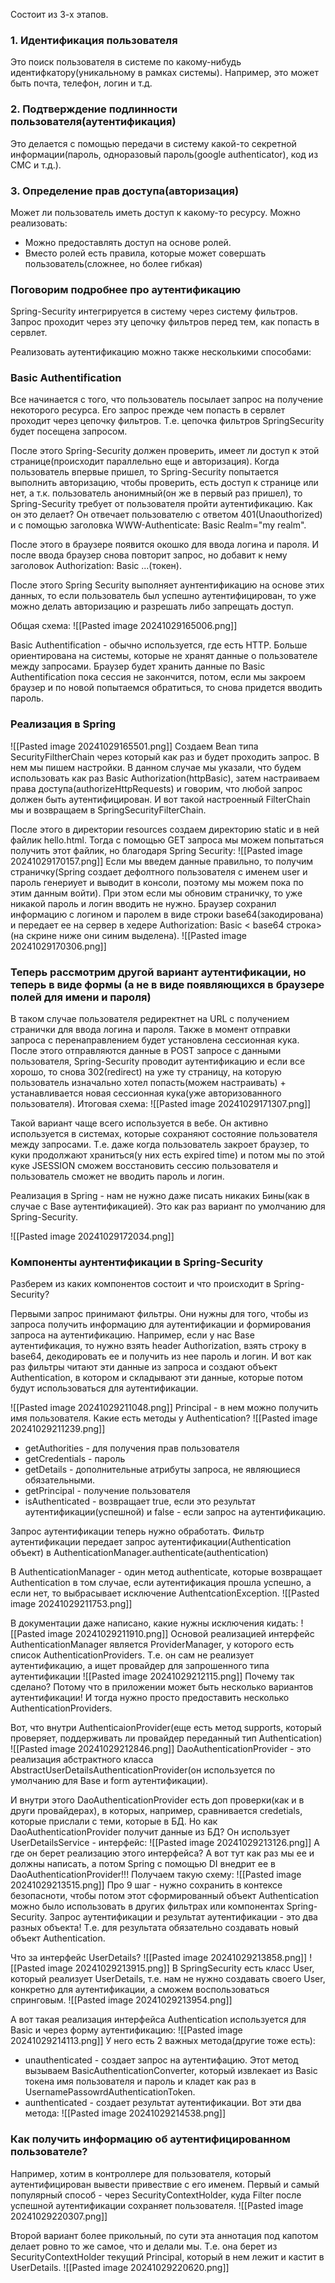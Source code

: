 Состоит из 3-х этапов.
### 1. Идентификация пользователя
Это поиск пользователя в системе по какому-нибудь идентифкатору(уникальному в рамках системы). Например, это может быть почта, телефон, логин и т.д.
### 2. Подтверждение подлинности пользователя(аутентификация)
Это делается с помощью передачи в систему какой-то секретной информации(пароль, одноразовый пароль(google authenticator), код из СМС и т.д.).

### 3. Определение прав доступа(авторизация)
Может ли пользователь иметь доступ к какому-то ресурсу. 
Можно реализовать:
- Можно предоставлять доступ на основе ролей.
- Вместо ролей есть правила, которые может совершать пользователь(сложнее, но более гибкая)

### Поговорим подробнее про аутентификацию
Spring-Security интегрируется в систему через систему фильтров. Запрос проходит через эту цепочку фильтров перед тем, как попасть в сервлет. 

Реализовать аутентификацию можно также несколькими способами:
### Basic Authentification
Все начинается с того, что пользователь посылает запрос на получение некоторого ресурса. Его запрос прежде чем попасть в сервлет проходит через цепочку фильтров. Т.е. цепочка фильтров SpringSecurity будет посещена запросом. 

После этого Spring-Security должен проверить, имеет ли доступ к этой странице(происходит параллельно еще и авторизация). Когда пользователь впервые пришел, то Spring-Security попытается выполнить авторизацию, чтобы проверить, есть доступ к странице или нет, а т.к. пользователь анонимный(он же в первый раз пришел), то Spring-Security требует от пользователя пройти аутентификацию.
Как он это делает? Он отвечает пользователю с ответом 401(Unaouthorized) и с помощью заголовка WWW-Authenticate: Basic Realm="my realm".

После этого в браузере появится окошко для ввода логина и пароля. И после ввода браузер снова повторит запрос, но добавит к нему заголовок Authorization: Basic ...(токен). 

После этого Spring Security выполняет аунтентификацию на основе этих данных, то если пользователь был успешно аутентифицирован, то уже можно делать авторизацию и разрешать либо запрещать доступ.

Общая схема:
![[Pasted image 20241029165006.png]]

Basic Authentification - обычно используется, где есть HTTP. Больше ориентирована на системы, которые не хранят данные о пользователе между запросами. Браузер будет хранить данные по Basic Authentification пока сессия не закончится, потом, если мы закроем браузер и по новой попытаемся обратиться, то снова придется вводить пароль. 

### Реализация в Spring
![[Pasted image 20241029165501.png]]
Создаем Bean типа SecurityFiltherChain через который как раз и будет проходить запрос. В нем мы пишем настройки. В данном случае мы указали, что будем использовать как раз Basic Authorization(httpBasic), затем настраиваем права доступа(authorizeHttpRequests) и говорим, что любой запрос должен быть аутентифицирован. И вот такой настроенный FilterChain мы и возвращаем в SpringSecurityFilterChain.

После этого в директории resources создаем директорию static и в ней файлик hello.html. Тогда с помощью GET запроса мы можем попытаться получить этот файлик, но благодаря Spring Security:
![[Pasted image 20241029170157.png]]
Если мы введем данные правильно, то получим страничку(Spring создает дефолтного пользователя с именем user и пароль генериует и выводит в консоли, поэтому мы можем пока по этим данным войти).
При этом если мы обновим страничку, то уже никакой пароль и логин вводить не нужно. Браузер сохранил информацию с логином и паролем в виде строки base64(закодирована) и передает ее на сервер в хедере Authorization: Basic < base64 строка>(на скрине ниже они синим выделена).
![[Pasted image 20241029170306.png]]

### Теперь рассмотрим другой вариант аутентификации, но теперь в виде формы (а не в виде появляющихся в браузере полей для имени и пароля)
В таком случае пользователя редиректнет на URL с получением странички для ввода логина и пароля. Также в момент отправки запроса с перенаправлением будет установлена сессионная кука.
После этого отправляются данные в POST запросе с данными пользователя, Spring-Security проводит аутентификацию и если все хорошо, то снова 302(redirect) на уже ту страницу, на которую пользователь изначально хотел попасть(можем настраивать) + устанавливается новая сессионная кука(уже авторизованного пользователя).
Итоговая схема:
![[Pasted image 20241029171307.png]]

Такой вариант чаще всего используется в вебе. Он активно используется в системах, которые сохраняют состояние пользователя между запросами. Т.е. даже когда пользователь закроет браузер, то куки продолжают храниться(у них есть expired time) и потом мы по этой куке JSESSION сможем восстановить сессию пользователя и пользователь сможет не вводить пароль и логин.

Реализация в Spring - нам не нужно даже писать никаких Бины(как в случае с Base аутентификацией). Это как раз вариант по умолчанию для Spring-Security.

![[Pasted image 20241029172034.png]]

### Компоненты аунтентификации в Spring-Security
Разберем из каких компонентов состоит и что происходит в Spring-Security?

Первыми запрос принимают фильтры. Они нужны для того, чтобы из запроса получить информацию для аутентификации и формирования запроса на аутентификацию.
Например, если у нас Base аутентификация, то нужно взять header Authorization, взять строку в base64, декодировать ее и получить из нее пароль и логин. И вот как раз фильтры читают эти данные из запроса и создают объект Authentication, в котором и складывают эти данные, которые потом будут использоваться для аутентификации.

![[Pasted image 20241029211048.png]]
Principal - в нем можно получить имя пользователя.
Какие есть методы у Authentication?
![[Pasted image 20241029211239.png]]
- getAuthorities - для получения прав пользователя
- getCredentials - пароль
- getDetails - дополнительные атрибуты запроса, не являющиеся обязательными. 
- getPrincipal - получение пользователя
- isAuthenticated - возвращает true, если это результат аутентификации(успешной) и false - если запрос на аутентификацию.

Запрос аутентификации теперь нужно обработать. Фильтр аутентификации передает запрос аутентификации(Authentication объект) в AuthenticationManager.authenticate(authentication)

В AuthenticationManager - один метод authenticate, которые возвращает Authentication в том случае, если аутентификация прошла успешно, а если нет, то выбрасывает исключение AuthentcationException.
![[Pasted image 20241029211753.png]]

В документации даже написано, какие нужны исключения кидать:
![[Pasted image 20241029211910.png]]
Основой реализацией интерфейс AuthenticationManager является ProviderManager, у которого есть список AuthenticationProviders. Т.е. он сам не реализует аутентификацию, а ищет провайдер для запрошенного типа аутентификации
![[Pasted image 20241029212115.png]]
Почему так сделано? Потому что в приложении может быть несколько вариантов аутентификации! И тогда нужно просто предоставить несколько AuthenticationProviders.

Вот, что внутри AuthenticaionProvider(еще есть метод supports, который проверяет, поддерживать ли провайдер переданный тип Authentication)
![[Pasted image 20241029212846.png]]
DaoAuthenticationProvider - это реализация абстрактного класса AbstractUserDetailsAuthenticationProvider(он используется по умолчанию для Base и form аутентификации).

И внутри этого DaoAuthenticationProvider есть доп проверки(как и в други провайдерах), в которых, например, сравнивается credetials, которые прислали с теми, которые в БД. Но как DaoAuthenticationProvider получит данные из БД? Он использует UserDetailsService - интерфейс:
![[Pasted image 20241029213126.png]]
А где он берет реализацию этого интерфейса? А вот тут как раз мы ее и должны написать, а потом Spring с помощью DI внедрит ее в DaoAuthenticationProvider!!!
Получаем такую схему:
![[Pasted image 20241029213515.png]]
Про 9 шаг - нужно сохранить в контексе безопасноти, чтобы потом этот сформированный объект Authentication можно было использовать в других фильтрах или компонентах Spring-Security. Запрос аутентификации и результат аутентификации - это два разных объекта! Т.е. для результата обязательно создавать новый объект Authentication.

Что за интерфейс UserDetails?
![[Pasted image 20241029213858.png]]
![[Pasted image 20241029213915.png]]
В SpringSecurity есть класс User, который реализует UserDetails, т.е. нам не нужно создавать своего User, конкретно для аутентификации, а сможем воспользоваться спринговым.
![[Pasted image 20241029213954.png]]

А вот такая реализация интерфейса Authentication используется для Basic и через форму аутентификацию:
![[Pasted image 20241029214113.png]]
У него есть 2 важных метода(другие тоже есть):
- unauthenticated - создает запрос на аутентифацию. Этот метод вызываем BasicAuthenticationConverter, который извлекает из Basic токена имя пользователя и пароль и кладет как раз в UsernamePassowrdAuthenticationToken.
- aunthenticated - создает результат аутентификации.
Вот эти два метода:
![[Pasted image 20241029214538.png]]

### Как получить информацию об аутентифицированном пользователе?
Например, хотим в контроллере для пользователя, который аутентифицирован вывести привествие с его именем.
Первый и самый популярный способ - через SecurityContextHolder, куда Filter после успешной аутентификации сохраняет пользователя.
![[Pasted image 20241029220307.png]]

Второй вариант более прикольный, по сути эта аннотация под капотом делает ровно то же самое, что и делали мы. Т.е. она берет из SecurityContextHolder текущий Principal, который в нем лежит и кастит в UserDetails.
![[Pasted image 20241029220620.png]]
